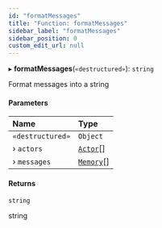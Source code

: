 ```yaml
---
id: "formatMessages"
title: "Function: formatMessages"
sidebar_label: "formatMessages"
sidebar_position: 0
custom_edit_url: null
---
```


▸ **formatMessages**(`«destructured»`): `string`

Format messages into a string

#### Parameters

| Name | Type |
| :------ | :------ |
| `«destructured»` | `Object` |
| › `actors` | [`Actor`](../interfaces/Actor.md)[] |
| › `messages` | [`Memory`](../interfaces/Memory.md)[] |

#### Returns

`string`

string
